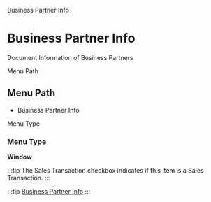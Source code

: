 
Business Partner Info
# Business Partner Info


Document Information of Business Partners

Menu Path
## Menu Path



- Business Partner Info

Menu Type
### Menu Type

**Window**

:::tip
The Sales Transaction checkbox indicates if this item is a Sales Transaction.
:::

:::tip
[Business Partner Info](functional-guide/window/window-business-partner-info.md)
:::